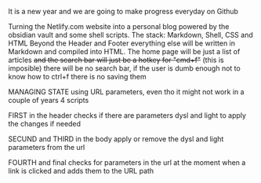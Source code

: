 It is a new year and we are going to make progress everyday on Github


Turning the Netlify.com website into a personal blog powered by the obsidian vault and some shell scripts.
The stack: Markdown, Shell, CSS and HTML
Beyond the Header and Footer everything else will be written in Markdown and compiled into HTML. The home page will be just a list of articles ~~and the search bar will just be a hotkey for "cmd+f"~~ (this is imposible) there will be no search bar, if the user is dumb enough not to know how to ctrl+f there is no saving them

MANAGING STATE
	using URL parameters, even tho it might not work in a couple of years
4 scripts

FIRST in the header checks if there are parameters dysl and light to apply the changes if needed
	
SECUND and THIRD in the body apply or remove the dysl and light parameters from the url
	
FOURTH and final checks for parameters in the url at the moment when a link is clicked and adds them to the URL path